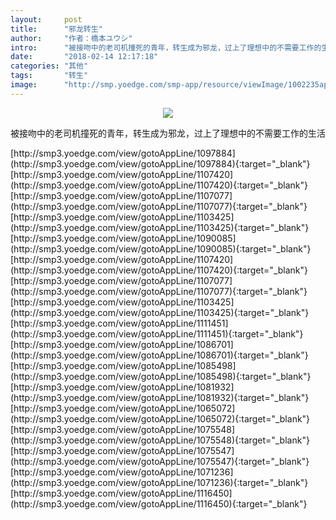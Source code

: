 ```yaml
---
layout:     post
title:      "邪龙转生"
author:     "作者：橋本ユウシ"
intro:      "被接吻中的老司机撞死的青年，转生成为邪龙，过上了理想中的不需要工作的生活"
date:       "2018-02-14 12:17:18"
categories: "其他"
tags:       "转生"
image:      "http://smp.yoedge.com/smp-app/resource/viewImage/1002235appline.png"
---
```

<div style="text-align: center">
<p><img src="http://smp.yoedge.com/smp-app/resource/viewImage/1002235appline.png"/></p>
</div>
<p class="post-meta">
<span>被接吻中的老司机撞死的青年，转生成为邪龙，过上了理想中的不需要工作的生活</span>
</p>
[http://smp3.yoedge.com/view/gotoAppLine/1097884](http://smp3.yoedge.com/view/gotoAppLine/1097884){:target="_blank"}
[http://smp3.yoedge.com/view/gotoAppLine/1107420](http://smp3.yoedge.com/view/gotoAppLine/1107420){:target="_blank"}
[http://smp3.yoedge.com/view/gotoAppLine/1107077](http://smp3.yoedge.com/view/gotoAppLine/1107077){:target="_blank"}
[http://smp3.yoedge.com/view/gotoAppLine/1103425](http://smp3.yoedge.com/view/gotoAppLine/1103425){:target="_blank"}
[http://smp3.yoedge.com/view/gotoAppLine/1090085](http://smp3.yoedge.com/view/gotoAppLine/1090085){:target="_blank"}
[http://smp3.yoedge.com/view/gotoAppLine/1107420](http://smp3.yoedge.com/view/gotoAppLine/1107420){:target="_blank"}
[http://smp3.yoedge.com/view/gotoAppLine/1107077](http://smp3.yoedge.com/view/gotoAppLine/1107077){:target="_blank"}
[http://smp3.yoedge.com/view/gotoAppLine/1103425](http://smp3.yoedge.com/view/gotoAppLine/1103425){:target="_blank"}
[http://smp3.yoedge.com/view/gotoAppLine/1111451](http://smp3.yoedge.com/view/gotoAppLine/1111451){:target="_blank"}
[http://smp3.yoedge.com/view/gotoAppLine/1086701](http://smp3.yoedge.com/view/gotoAppLine/1086701){:target="_blank"}
[http://smp3.yoedge.com/view/gotoAppLine/1085498](http://smp3.yoedge.com/view/gotoAppLine/1085498){:target="_blank"}
[http://smp3.yoedge.com/view/gotoAppLine/1081932](http://smp3.yoedge.com/view/gotoAppLine/1081932){:target="_blank"}
[http://smp3.yoedge.com/view/gotoAppLine/1065072](http://smp3.yoedge.com/view/gotoAppLine/1065072){:target="_blank"}
[http://smp3.yoedge.com/view/gotoAppLine/1075548](http://smp3.yoedge.com/view/gotoAppLine/1075548){:target="_blank"}
[http://smp3.yoedge.com/view/gotoAppLine/1075547](http://smp3.yoedge.com/view/gotoAppLine/1075547){:target="_blank"}
[http://smp3.yoedge.com/view/gotoAppLine/1071236](http://smp3.yoedge.com/view/gotoAppLine/1071236){:target="_blank"}
[http://smp3.yoedge.com/view/gotoAppLine/1116450](http://smp3.yoedge.com/view/gotoAppLine/1116450){:target="_blank"}


